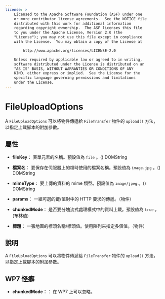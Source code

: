 ```yaml
---
license: >
    Licensed to the Apache Software Foundation (ASF) under one
    or more contributor license agreements.  See the NOTICE file
    distributed with this work for additional information
    regarding copyright ownership.  The ASF licenses this file
    to you under the Apache License, Version 2.0 (the
    "License"); you may not use this file except in compliance
    with the License.  You may obtain a copy of the License at

        http://www.apache.org/licenses/LICENSE-2.0

    Unless required by applicable law or agreed to in writing,
    software distributed under the License is distributed on an
    "AS IS" BASIS, WITHOUT WARRANTIES OR CONDITIONS OF ANY
    KIND, either express or implied.  See the License for the
    specific language governing permissions and limitations
    under the License.
---
```


# FileUploadOptions

A `FileUploadOptions` 可以將物件傳遞給 `FileTransfer` 物件的 `upload()` 方法，以指定上載腳本的附加參數。

## 屬性

*   **fileKey**： 表單元素的名稱。預設值為 `file` 。() DOMString

*   **檔案名**： 要保存在伺服器上的檔時使用的檔案名稱。預設值為 `image.jpg` 。() DOMString

*   **mimeType**： 要上傳的資料的 mime 類型。預設值為 `image/jpeg` 。() DOMString

*   **params**： 一組可選的鍵/值對中的 HTTP 要求的傳遞。（物件）

*   **chunkedMode**： 是否要分塊流式處理模式中的資料上載。預設值為 `true` 。(布林值)

*   **標題**： 一張地圖的標頭名稱/標頭值。使用陣列來指定多個值。（物件）

## 說明

A `FileUploadOptions` 可以將物件傳遞給 `FileTransfer` 物件的 `upload()` 方法，以指定上載腳本的附加參數。

## WP7 怪癖

*   **chunkedMode：**： 在 WP7 上可以忽略。